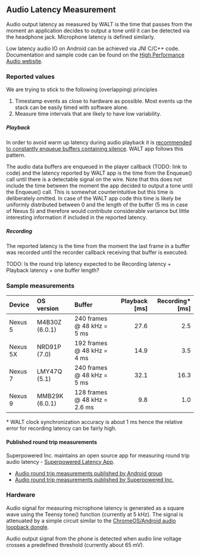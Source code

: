 ## Audio Latency Measurement

Audio output latency as measured by WALT is the time that passes from the moment an application
decides to output a tone until it can be detected via the headphone jack. Microphone latency is
defined similarly.

Low latency audio IO on Android can be achieved via JNI C/C++ code.
Documentation and sample code can be found on the
 [High Performance Audio website](http://googlesamples.github.io/android-audio-high-performance/).


### Reported values

We are trying to stick to the following (overlapping) principles
1. Timestamp events as close to hardware as possible. Most events up the stack can be easily timed with software alone.
1. Measure time intervals that are likely to have low variability.

##### Playback

In order to avoid warm up latency during audio playback it is
[recommended to constantly enqueue buffers containing silence](http://googlesamples.github.io/android-audio-high-performance/guides/audio-output-latency.html#avoid-warm-up-latency).
WALT app follows this pattern.

The audio data buffers are enqueued in the player callback (TODO: link to code) and the latency reported by WALT app is the time from the Enqueue() call until there is a detectable signal on the wire. Note that this does not include the time between the moment the app decided to output a tone until the Enqueue() call. This is somewhat counterintuitive but this time is deliberately omitted. In case of the WALT app code this time is likely be uniformly distributed between 0 and the length of the buffer (5 ms in case of Nexus 5) and therefore would contribute considerable variance but little interesting information if included in the reported latency.

##### Recording
The reported latency is the time from the moment the last frame in a buffer was recorded until the recorder callback receiving that buffer is executed.

TODO: Is the round trip latency expected to be Recording latency + Playback latency + one buffer length?

### Sample measurements

| Device       | OS version     |  Buffer                      | Playback [ms] | Recording* [ms] |
| :---         | :---           | :---                         |          ---: |            ---: |
| Nexus 5      | M4B30Z (6.0.1) | 240 frames @ 48 kHz = 5 ms   |          27.6 |             2.5 |
| Nexus 5X     | NRD91P (7.0)   | 192 frames @ 48 kHz = 4 ms   |          14.9 |             3.5 |
| Nexus 7      | LMY47Q (5.1)   | 240 frames @ 48 kHz = 5 ms   |          32.1 |            16.3 |
| Nexus 9      | MMB29K (6.0.1) | 128 frames @ 48 kHz = 2.6 ms |           9.8 |             1.0 |

\* WALT clock synchronization accuracy is about 1 ms hence the relative error for recording latency can be fairly high.

#### Published round trip measurements
Superpowered Inc. maintains an open source app for measuring round trip audio latency -
[Superpowered Latency App](https://github.com/superpoweredSDK/SuperpoweredLatency).

* [Audio round trip measurements published by Android group](https://source.android.com/devices/audio/latency_measurements.html#measurements)
* [Audio round trip measurements published by Superpowered Inc.](http://superpowered.com/latency)


### Hardware

Audio signal for measuring microphone latency is generated as a square wave using the Teensy tone()
function (currently at 5 kHz). The signal is attenuated by a simple circuit similar to the
[ChromeOS/Android audio loopback dongle](https://source.android.com/devices/audio/loopback.html).

Audio output signal from the phone is detected when audio line voltage crosses a predefined
threshold (currently about 65 mV).
